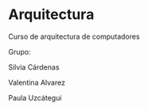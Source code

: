 # Arquitectura
Curso de arquitectura de computadores

Grupo:

Silvia Cárdenas

Valentina Alvarez

Paula Uzcátegui
